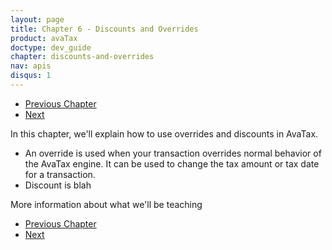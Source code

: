 ```yaml
---
layout: page
title: Chapter 6 - Discounts and Overrides
product: avaTax
doctype: dev_guide
chapter: discounts-and-overrides
nav: apis
disqus: 1
---
```


<ul class="pager">
  <li class="previous"><a href="/avatax/dev-guide/product-taxability/"><i class="glyphicon glyphicon-chevron-left"></i>Previous Chapter</a></li>
  <li class="next"><a href="/avatax/dev-guide/discounts-and-overrides/overrides/">Next<i class="glyphicon glyphicon-chevron-right"></i></a></li>
</ul>
In this chapter, we'll explain how to use overrides and discounts in AvaTax.  
<ul class="dev-guide-list">
  <li>An override is used when your transaction overrides normal behavior of the AvaTax engine.  It can be used to change the tax amount or tax date for a transaction.</li>
  <li>Discount is blah</li>
</ul>
More information about what we'll be teaching

<ul class="pager">
  <li class="previous"><a href="/avatax/dev-guide/product-taxability/"><i class="glyphicon glyphicon-chevron-left"></i>Previous Chapter</a></li>
  <li class="next"><a href="/avatax/dev-guide/discounts-and-overrides/overrides/">Next<i class="glyphicon glyphicon-chevron-right"></i></a></li>
</ul>